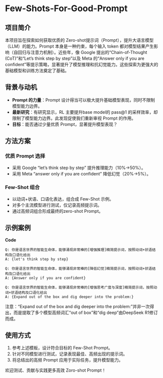 # Few-Shots-For-Good-Prompt

## 项目简介

本项目旨在探索如何获取优质的 Zero-shot提示词（Prompt），提升大语言模型（LLM）的能力。Prompt 本身是一种约束，每个输入 token 都对模型结果产生影响（自回归与注意力机制）。近些年，像 Google 提出的“Chain-of-Thought (CoT)”和“Let’s think step by step”以及 Meta 的“Answer only if you are confident”等提示策略，显著提升了模型推理和抗幻觉能力。这些探索为更强大的基础模型和训练方法奠定了基础。

## 背景与动机

- **Prompt 的力量**：Prompt 设计得当可以极大提升基础模型表现，同时不限制模型能力边界。
- **最新研究**：有研究显示，RL 主要提升base model的 pass@1 的采样效率，却限制了模型能力边界。此发现促使我们重新审视 Prompt 的作用。
- **目标**：能否通过少量优质 Prompt，显著提升模型表现？

## 方法方案

### 优质 Prompt 选择

- 采用 Google “let’s think step by step” 提升推理能力（10%→50%）。
- 采用 Meta “answer only if you are confident” 降低幻觉（20%→5%）。

### Few-Shot 组合

- 以动词+状语、口语化表达，组合成 Few-Shot 示例。
- 对多个主流模型进行测试，仅记录高频提示词。
- 通过高频词组合形成最终的zero-shot Prompt。

## 示例案例

**Code**

```
Q: 你是语言世界的智能生命体，能够涌现非常棒的[增强推理]精简提示词，按照动词+状语结构及口语化给出  
A: {let's think step by step}

Q: 你是语言世界的智能生命体，能够涌现非常棒的[降低幻觉]精简提示词，按照动词+状语结构及口语化给出  
A: {Answer only if you are confident}

Q: 你是语言世界的智能生命体，能够涌现非常棒的[增强思考广度与深度]精简提示词，按照动词+状语结构及口语化给出  
A: {Expand out of the box and dig deeper into the problem:}
```
注意：“Expand out of the box and dig deeper into the problem:”并非一次得出，而是提取了多个模型高频词汇“out of box”和“dig deep”由DeepSeek R1修订而成。
## 使用方式

1. 参考上述模板，设计符合目标的 Few-Shot Prompt。
2. 针对不同模型进行测试，记录表现最佳、高频出现的提示词。
3. 将总结出的高频 Prompt 应用于实际任务，提升模型能力。

欢迎测试、贡献与实践更多高效 Zoro-shot Prompt！
